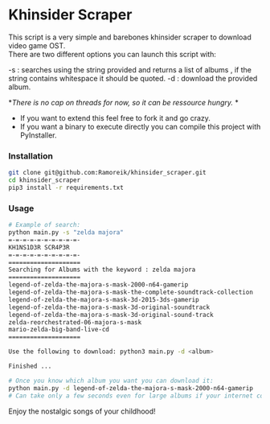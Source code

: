 # Khinsider Scraper
This script is a very simple and barebones khinsider scraper to download video game OST.  
There are two different options you can launch this script with:  
  
  -s : searches using the string provided and returns a list of albums , if the string contains whitespace it should be quoted.
  -d : download the provided album.

**There is no cap on threads for now, so it can be ressource hungry.*  *

- If you want to extend this feel free to fork it and go crazy.  
- If you want a binary to execute directly you can compile this project with PyInstaller.  

### Installation
```bash
git clone git@github.com:Ramoreik/khinsider_scraper.git
cd khinsider_scraper
pip3 install -r requirements.txt
```

### Usage
```bash
# Example of search:
python main.py -s "zelda majora"
=-=-=-=-=-=-=-=-=-=-
KH1NS1D3R SCR4P3R
=-=-=-=-=-=-=-=-=-=-
====================
Searching for Albums with the keyword : zelda majora
====================
legend-of-zelda-the-majora-s-mask-2000-n64-gamerip
legend-of-zelda-the-majora-s-mask-the-complete-soundtrack-collection
legend-of-zelda-the-majora-s-mask-3d-2015-3ds-gamerip
legend-of-zelda-the-majora-s-mask-3d-original-soundtrack
legend-of-zelda-the-majora-s-mask-3d-original-sound-track
zelda-reorchestrated-06-majora-s-mask
mario-zelda-big-band-live-cd
====================

Use the following to download: python3 main.py -d <album>

Finished ...

# Once you know which album you want you can download it:
python main.py -d legend-of-zelda-the-majora-s-mask-2000-n64-gamerip
# Can take only a few seconds even for large albums if your internet connection is good.
```

Enjoy the nostalgic songs of your childhood!